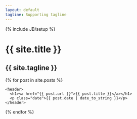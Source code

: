 ```yaml
---
layout: default
tagline: Supporting tagline
---
```

{% include JB/setup %}

<div class="header">
          <!-- <h1><a href="{{ site.url }}">{{ site.title }}</a></h1> -->
    <h1 class="topheader">{{ site.title }}</h1>      
	<h2>{{ site.tagline }}</h2>
</div>

{% for post in site.posts %}
<article>

    <header>
      <h1><a href="{{ post.url }}">{{ post.title }}</a></h1>
      <p class="date">{{ post.date | date_to_string }}</p>
    </header>

</article>


{% endfor %}
